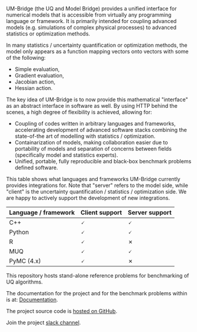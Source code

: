 UM-Bridge (the UQ and Model Bridge) provides a unified interface for numerical models that is accessible from virtually any programming language or framework. It is primarily intended for coupling advanced models (e.g. simulations of complex physical processes) to advanced statistics or optimization methods.

In many statistics / uncertainty quantification or optimization methods, the model only appears as a function mapping vectors onto vectors with some of the following:
* Simple evaluation,
* Gradient evaluation,
* Jacobian action,
* Hessian action.

The key idea of UM-Bridge is to now provide this mathematical "interface" as an abstract interface in software as well. By using HTTP behind the scenes, a high degree of flexibility is achieved, allowing for:

* Coupling of codes written in arbitrary languages and frameworks, accelerating development of advanced software stacks combining the state-of-the art of modelling with statistics / optimization.
* Containarization of models, making collaboration easier due to portability of models and separation of concerns between fields (specifically model and statistics experts).
* Unified, portable, fully reproducible and black-box benchmark problems defined software.

This table shows what languages and frameworks UM-Bridge currently provides integrations for. Note that "server" refers to the model side, while "client" is the uncertainty quantification / statistics / optimization side. We are happy to actively support the development of new integrations.

Language / framework | Client support | Server support
---|---|---
C++ | 🗸 | 🗸
Python | 🗸 | 🗸
R | 🗸 | ✗
MUQ | 🗸 | 🗸
PyMC (4.x) | 🗸 | ✗


This repository hosts stand-alone reference problems for benchmarking of UQ algorithms.

The documentation for the project and for the benchmark problems within is at: [Documentation](https://um-bridge-benchmarks.readthedocs.io/en/docs/).

The project source code is [hosted on GitHub](https://github.com/UM-Bridge).

Join the project [slack channel](https://join.slack.com/t/um-bridge/shared_invite/zt-1da1ebkly-8s0YQdZUIYkJ1vws6edsAQ).
